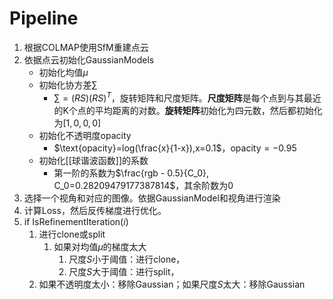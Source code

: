 # Pipeline
1. 根据COLMAP使用SfM重建点云
2. 依据点云初始化GaussianModels
	- 初始化均值$\mu$
	- 初始化协方差$\sum$
		- $\sum = (RS)(RS)^T$，旋转矩阵和尺度矩阵。**尺度矩阵**是每个点到与其最近的K个点的平均距离的对数。**旋转矩阵**初始化为四元数，然后都初始化为$[1,0,0,0]$
	- 初始化不透明度opacity
		- $\text{opacity}=log(\frac{x}{1-x}),x=0.1$，$\text{opacity}=-0.95$
	- 初始化[[球谐波函数]]的系数
		- 第一阶的系数为$\frac{rgb - 0.5}{C_0}, C_0=0.28209479177387814$，其余阶数为0
3. 选择一个视角和对应的图像。依据GaussianModel和视角进行渲染
4. 计算Loss，然后反传梯度进行优化。
5. if IsRefinementIteration(𝑖)
	1. 进行clone或split
		1. 如果对均值$\mu$的梯度太大
			1. 尺度$S$小于阈值：进行clone，
			2. 尺度$S$大于阈值：进行split，
	2. 如果不透明度太小：移除Gaussian；如果尺度$S$太大：移除Gaussian
	